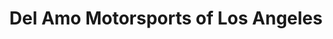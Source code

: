 ---
title: "Del Amo Motorsports of Los Angeles"
url: /paramount/del-amo-motorsports-of-los-angeles/
shop: motorcycle
---
